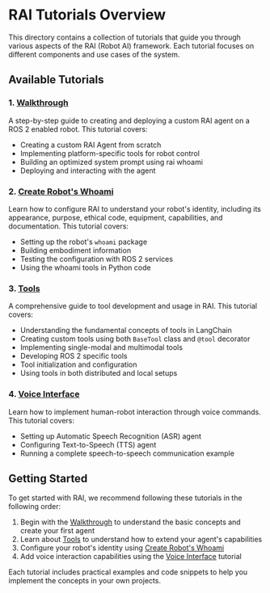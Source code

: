 # RAI Tutorials Overview

This directory contains a collection of tutorials that guide you through various aspects of the RAI (Robot AI) framework. Each tutorial focuses on different components and use cases of the system.

## Available Tutorials

### 1. [Walkthrough](./walkthrough.md)

A step-by-step guide to creating and deploying a custom RAI agent on a ROS 2 enabled robot. This tutorial covers:

-   Creating a custom RAI Agent from scratch
-   Implementing platform-specific tools for robot control
-   Building an optimized system prompt using rai whoami
-   Deploying and interacting with the agent

### 2. [Create Robot's Whoami](./create_robots_whoami.md)

Learn how to configure RAI to understand your robot's identity, including its appearance, purpose, ethical code, equipment, capabilities, and documentation. This tutorial covers:

-   Setting up the robot's `whoami` package
-   Building embodiment information
-   Testing the configuration with ROS 2 services
-   Using the whoami tools in Python code

### 3. [Tools](./tools.md)

A comprehensive guide to tool development and usage in RAI. This tutorial covers:

-   Understanding the fundamental concepts of tools in LangChain
-   Creating custom tools using both `BaseTool` class and `@tool` decorator
-   Implementing single-modal and multimodal tools
-   Developing ROS 2 specific tools
-   Tool initialization and configuration
-   Using tools in both distributed and local setups

### 4. [Voice Interface](./voice_interface.md)

Learn how to implement human-robot interaction through voice commands. This tutorial covers:

-   Setting up Automatic Speech Recognition (ASR) agent
-   Configuring Text-to-Speech (TTS) agent
-   Running a complete speech-to-speech communication example

## Getting Started

To get started with RAI, we recommend following these tutorials in the following order:

1. Begin with the [Walkthrough](./walkthrough.md) to understand the basic concepts and create your first agent
2. Learn about [Tools](./tools.md) to understand how to extend your agent's capabilities
3. Configure your robot's identity using [Create Robot's Whoami](./create_robots_whoami.md)
4. Add voice interaction capabilities using the [Voice Interface](./voice_interface.md) tutorial

Each tutorial includes practical examples and code snippets to help you implement the concepts in your own projects.
